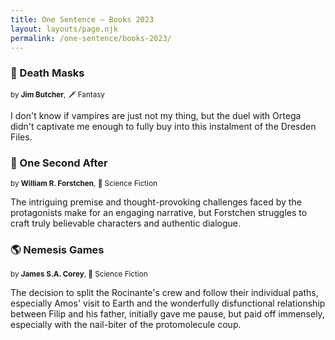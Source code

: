 ```yaml
---
title: One Sentence — Books 2023
layout: layouts/page.njk
permalink: /one-sentence/books-2023/
---
```


### 🧛 Death Masks

<small>by **Jim Butcher**, 🗡 Fantasy</small>

I don't know if vampires are just not my thing, but the duel with Ortega didn't captivate me enough to fully buy into this instalment of the Dresden Files.

### 🤯 One Second After

<small>by **William R. Forstchen**, 🚀 Science Fiction</small>

The intriguing premise and thought-provoking challenges faced by the protagonists make for an engaging narrative, but Forstchen struggles to craft truly believable characters and authentic dialogue.

### 🌎 Nemesis Games

<small>by **James S.A. Corey**, 🚀 Science Fiction</small>

The decision to split the Rocinante's crew and follow their individual paths, especially Amos' visit to Earth and the wonderfully disfunctional relationship between Filip and his father, initially gave me pause, but paid off immensely, especially with the nail-biter of the protomolecule coup.


